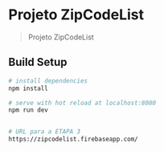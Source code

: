 # Projeto ZipCodeList

> Projeto ZipCodeList

## Build Setup

``` bash
# install dependencies
npm install

# serve with hot reload at localhost:8080
npm run dev


# URL para a ETAPA 3
https://zipcodelist.firebaseapp.com/
